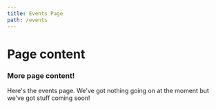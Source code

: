 ```yaml
---
title: Events Page
path: /events
---
```


# Page content

### More page content!

Here's the events page. We've got nothing going on at the moment but we've got stuff coming soon!